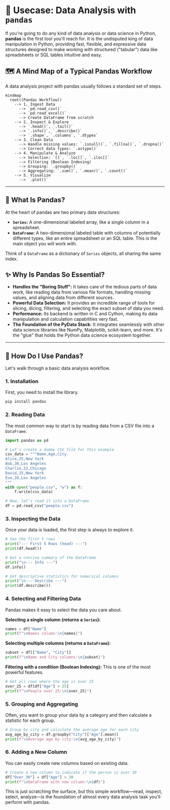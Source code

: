 # 🐼 Usecase: Data Analysis with `pandas`

If you're going to do any kind of data analysis or data science in Python, **pandas** is the first tool you'll reach for. It is the undisputed king of data manipulation in Python, providing fast, flexible, and expressive data structures designed to make working with structured ("tabular") data like spreadsheets or SQL tables intuitive and easy.

## 🗺️ A Mind Map of a Typical Pandas Workflow

A data analysis project with pandas usually follows a standard set of steps.

```mermaid
mindmap
  root((Pandas Workflow))
    --> 1. Ingest Data
      --> `pd.read_csv()`
      --> `pd.read_excel()`
      --> Create DataFrame from scratch
    --> 2. Inspect & Explore
      --> `.head()`, `.tail()`
      --> `.info()`, `.describe()`
      --> `.shape`, `.columns`, `.dtypes`
    --> 3. Clean Data
      --> Handle missing values: `.isnull()`, `.fillna()`, `.dropna()`
      --> Correct data types: `.astype()`
    --> 4. Manipulate & Analyze
      --> Selection: `[]`, `.loc[]`, `.iloc[]`
      --> Filtering (Boolean Indexing)
      --> Grouping: `.groupby()`
      --> Aggregating: `.sum()`, `.mean()`, `.count()`
    --> 5. Visualize
      --> `.plot()`
```

---

## 🤔 What Is Pandas?

At the heart of pandas are two primary data structures:

*   **`Series`:** A one-dimensional labeled array, like a single column in a spreadsheet.
*   **`DataFrame`:** A two-dimensional labeled table with columns of potentially different types, like an entire spreadsheet or an SQL table. This is the main object you will work with.

Think of a `DataFrame` as a dictionary of `Series` objects, all sharing the same index.

## ✨ Why Is Pandas So Essential?

*   **Handles the "Boring Stuff":** It takes care of the tedious parts of data work, like reading data from various file formats, handling missing values, and aligning data from different sources.
*   **Powerful Data Selection:** It provides an incredible range of tools for slicing, dicing, filtering, and selecting the exact subset of data you need.
*   **Performance:** Its backend is written in C and Cython, making its data manipulation and calculation capabilities very fast.
*   **The Foundation of the PyData Stack:** It integrates seamlessly with other data science libraries like NumPy, Matplotlib, scikit-learn, and more. It's the "glue" that holds the Python data science ecosystem together.

---

## 🚀 How Do I Use Pandas?

Let's walk through a basic data analysis workflow.

### 1. Installation

First, you need to install the library.
```bash
pip install pandas
```

### 2. Reading Data

The most common way to start is by reading data from a CSV file into a `DataFrame`.

```python
import pandas as pd

# Let's create a dummy CSV file for this example
csv_data = """Name,Age,City
Alice,25,New York
Bob,30,Los Angeles
Charlie,22,Chicago
David,35,New York
Eve,28,Los Angeles
"""
with open("people.csv", "w") as f:
    f.write(csv_data)

# Now, let's read it into a DataFrame
df = pd.read_csv("people.csv")
```

### 3. Inspecting the Data

Once your data is loaded, the first step is always to explore it.

```python
# See the first 5 rows
print("--- First 5 Rows (head) ---")
print(df.head())

# Get a concise summary of the DataFrame
print("\n--- Info ---")
df.info()

# Get descriptive statistics for numerical columns
print("\n--- Describe ---")
print(df.describe())
```

### 4. Selecting and Filtering Data

Pandas makes it easy to select the data you care about.

**Selecting a single column (returns a `Series`):**
```python
names = df["Name"]
print(f"\nNames column:\n{names}")
```

**Selecting multiple columns (returns a `DataFrame`):**
```python
subset = df[["Name", "City"]]
print(f"\nName and City columns:\n{subset}")
```

**Filtering with a condition (Boolean Indexing):**
This is one of the most powerful features.
```python
# Get all rows where the age is over 25
over_25 = df[df["Age"] > 25]
print(f"\nPeople over 25:\n{over_25}")
```

### 5. Grouping and Aggregating

Often, you want to group your data by a category and then calculate a statistic for each group.

```python
# Group by city and calculate the average age for each city
avg_age_by_city = df.groupby("City")["Age"].mean()
print(f"\nAverage age by city:\n{avg_age_by_city}")
```

### 6. Adding a New Column

You can easily create new columns based on existing data.

```python
# Create a new column to indicate if the person is over 30
df["Over_30"] = df["Age"] > 30
print(f"\nDataFrame with new column:\n{df}")
```
This is just scratching the surface, but this simple workflow—read, inspect, select, analyze—is the foundation of almost every data analysis task you'll perform with pandas.
